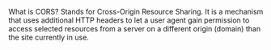 What is CORS? Stands for Cross-Origin Resource Sharing. It is a mechanism that uses additional HTTP headers to let a user agent gain permission to access selected resources from a server on a different origin (domain) than the site currently in use.